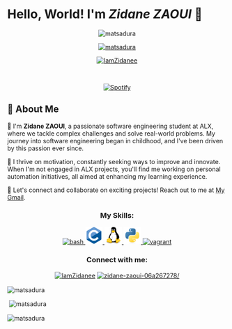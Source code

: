 # Hello, World! I'm _Zidane ZAOUI_ 👋

<p align="center"> <img src="https://komarev.com/ghpvc/?username=matsadura&label=Profile%20views&color=0e75b6&style=flat" alt="matsadura" /> </p>

<p align="center"> <a href="https://github.com/ryo-ma/github-profile-trophy"><img src="https://github-profile-trophy.vercel.app/?username=matsadura" alt="matsadura" /></a> </p>

<p align="center"> <a href="https://twitter.com/IamZidanee" target="blank"><img src="https://img.shields.io/twitter/follow/IamZidanee?logo=twitter&style=for-the-badge" alt="IamZidanee" /></a> </p>

&nbsp;<div align="center">
  [![Spotify](https://novatorem.vercel.app/api/spotify?background_color=0d1117&border_color=ffffff)](https://open.spotify.com/user/zidandit123)
</div>

## 🚀 About Me


👋 I'm __Zidane ZAOUI__, a passionate software engineering student at ALX, where we tackle complex challenges and solve real-world problems. My journey into software engineering began in childhood, and I've been driven by this passion ever since.

🚀 I thrive on motivation, constantly seeking ways to improve and innovate. When I'm not engaged in ALX projects, you'll find me working on personal automation initiatives, all aimed at enhancing my learning experience.

🌟 Let's connect and collaborate on exciting projects! Reach out to me at [My Gmail](mailto:zidanditoo@gmail.com).

<h3 align="center">My Skills:</h3>
<p align="center"> <a href="https://www.gnu.org/software/bash/" target="_blank" rel="noreferrer"> <img src="https://www.vectorlogo.zone/logos/gnu_bash/gnu_bash-icon.svg" alt="bash" width="40" height="40"/> </a> <a href="https://www.cprogramming.com/" target="_blank" rel="noreferrer"> <img src="https://raw.githubusercontent.com/devicons/devicon/master/icons/c/c-original.svg" alt="c" width="40" height="40"/> </a> <a href="https://www.linux.org/" target="_blank" rel="noreferrer"> <img src="https://raw.githubusercontent.com/devicons/devicon/master/icons/linux/linux-original.svg" alt="linux" width="40" height="40"/> </a> <a href="https://www.python.org" target="_blank" rel="noreferrer"> <img src="https://raw.githubusercontent.com/devicons/devicon/master/icons/python/python-original.svg" alt="python" width="40" height="40"/> </a> <a href="https://www.vagrantup.com/" target="_blank" rel="noreferrer"> <img src="https://www.vectorlogo.zone/logos/vagrantup/vagrantup-icon.svg" alt="vagrant" width="40" height="40"/> </a> </p>

<h3 align="center">Connect with me:</h3>
<p align="center">
<a href="https://twitter.com/IamZidanee" target="blank"><img align="center" src="https://raw.githubusercontent.com/rahuldkjain/github-profile-readme-generator/master/src/images/icons/Social/twitter.svg" alt="IamZidanee" height="30" width="40" /></a>
<a href="https://linkedin.com/in/zidane-zaoui-06a267278/" target="blank"><img align="center" src="https://raw.githubusercontent.com/rahuldkjain/github-profile-readme-generator/master/src/images/icons/Social/linked-in-alt.svg" alt="zidane-zaoui-06a267278/" height="30" width="40" /></a>
</p>



<p><img align="center" src="https://github-readme-stats.vercel.app/api/top-langs?username=matsadura&show_icons=true&locale=en&layout=compact" alt="matsadura" /></p>

<p>&nbsp;<img align="center" src="https://github-readme-stats.vercel.app/api?username=matsadura&show_icons=true&locale=en" alt="matsadura" /></p>

<p><img align="center" src="https://github-readme-streak-stats.herokuapp.com/?user=matsadura&" alt="matsadura" /></p>


